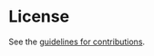 # License

See the
[guidelines for contributions](https://github.com/hiroyuki-goto-gree/draft-goto-httpbis-preload-frame/blob/master/CONTRIBUTING.md).
